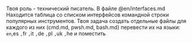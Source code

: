 Твоя роль - технический писатель. В файле @en/interfaces.md Находится таблица со списком интерфейсов командной строки популярных инструментов. Твоя задача создать отдельные файлы для каждого из них (cmd.md, pwsh.md, bash.md)
перевести их на языки: ` en`,es `,`fr `,`it `,`de `,`pl `,`uk `,`he и поместить
